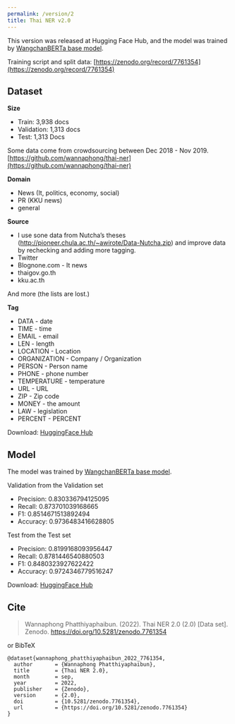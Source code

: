 ```yaml
---
permalink: /version/2
title: Thai NER v2.0
---
```


This version was released at Hugging Face Hub, and the model was trained by [WangchanBERTa base model](https://huggingface.co/airesearch/wangchanberta-base-att-spm-uncased).

Training script and split data: [https://zenodo.org/record/7761354](https://zenodo.org/record/7761354)

## Dataset

**Size**

- Train: 3,938 docs
- Validation: 1,313 docs
- Test: 1,313 Docs

Some data come from crowdsourcing between Dec 2018 - Nov 2019. [https://github.com/wannaphong/thai-ner](https://github.com/wannaphong/thai-ner)

**Domain**
- News (It, politics, economy, social)
- PR (KKU news)
- general

**Source**
- I use sone data from Nutcha’s theses (http://pioneer.chula.ac.th/~awirote/Data-Nutcha.zip) and improve data by rechecking and adding more tagging.
- Twitter
- Blognone.com - It news
- thaigov.go.th
- kku.ac.th

And more (the lists are lost.)

**Tag**

- DATA - date
- TIME - time
- EMAIL - email
- LEN - length
- LOCATION - Location
- ORGANIZATION - Company / Organization
- PERSON - Person name
- PHONE - phone number
- TEMPERATURE - temperature
- URL - URL
- ZIP - Zip code
- MONEY - the amount
- LAW - legislation
- PERCENT - PERCENT

Download: [HuggingFace Hub](https://huggingface.co/datasets/pythainlp/thainer-corpus-v2)


## Model

The model was trained by [WangchanBERTa base model](https://huggingface.co/airesearch/wangchanberta-base-att-spm-uncased).

Validation from the Validation set
- Precision: 0.830336794125095
- Recall: 0.873701039168665
- F1: 0.8514671513892494
- Accuracy: 0.9736483416628805

Test from the Test set
- Precision: 0.8199168093956447
- Recall: 0.8781446540880503
- F1: 0.8480323927622422
- Accuracy: 0.9724346779516247

Download: [HuggingFace Hub](https://huggingface.co/datasets/pythainlp/thainer-corpus-v2)

## Cite

> Wannaphong Phatthiyaphaibun. (2022). Thai NER 2.0 (2.0) [Data set]. Zenodo. https://doi.org/10.5281/zenodo.7761354

or BibTeX

```
@dataset{wannaphong_phatthiyaphaibun_2022_7761354,
  author       = {Wannaphong Phatthiyaphaibun},
  title        = {Thai NER 2.0},
  month        = sep,
  year         = 2022,
  publisher    = {Zenodo},
  version      = {2.0},
  doi          = {10.5281/zenodo.7761354},
  url          = {https://doi.org/10.5281/zenodo.7761354}
}
```
